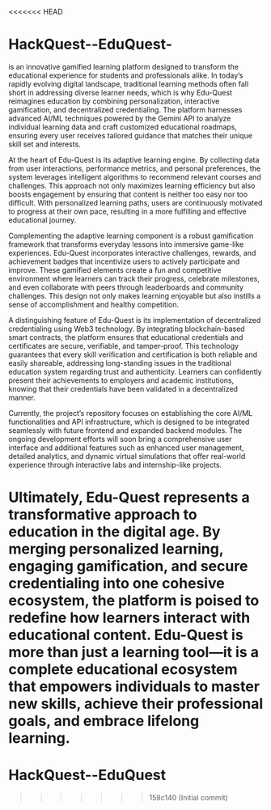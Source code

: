 <<<<<<< HEAD
# HackQuest--EduQuest-
is an innovative gamified learning platform designed to transform the educational experience for students and professionals alike. In today’s rapidly evolving digital landscape, traditional learning methods often fall short in addressing diverse learner needs, which is why Edu-Quest reimagines education by combining personalization, interactive gamification, and decentralized credentialing. The platform harnesses advanced AI/ML techniques powered by the Gemini API to analyze individual learning data and craft customized educational roadmaps, ensuring every user receives tailored guidance that matches their unique skill set and interests.

At the heart of Edu-Quest is its adaptive learning engine. By collecting data from user interactions, performance metrics, and personal preferences, the system leverages intelligent algorithms to recommend relevant courses and challenges. This approach not only maximizes learning efficiency but also boosts engagement by ensuring that content is neither too easy nor too difficult. With personalized learning paths, users are continuously motivated to progress at their own pace, resulting in a more fulfilling and effective educational journey.

Complementing the adaptive learning component is a robust gamification framework that transforms everyday lessons into immersive game-like experiences. Edu-Quest incorporates interactive challenges, rewards, and achievement badges that incentivize users to actively participate and improve. These gamified elements create a fun and competitive environment where learners can track their progress, celebrate milestones, and even collaborate with peers through leaderboards and community challenges. This design not only makes learning enjoyable but also instills a sense of accomplishment and healthy competition.

A distinguishing feature of Edu-Quest is its implementation of decentralized credentialing using Web3 technology. By integrating blockchain-based smart contracts, the platform ensures that educational credentials and certificates are secure, verifiable, and tamper-proof. This technology guarantees that every skill verification and certification is both reliable and easily shareable, addressing long-standing issues in the traditional education system regarding trust and authenticity. Learners can confidently present their achievements to employers and academic institutions, knowing that their credentials have been validated in a decentralized manner.

Currently, the project’s repository focuses on establishing the core AI/ML functionalities and API infrastructure, which is designed to be integrated seamlessly with future frontend and expanded backend modules. The ongoing development efforts will soon bring a comprehensive user interface and additional features such as enhanced user management, detailed analytics, and dynamic virtual simulations that offer real-world experience through interactive labs and internship-like projects.

Ultimately, Edu-Quest represents a transformative approach to education in the digital age. By merging personalized learning, engaging gamification, and secure credentialing into one cohesive ecosystem, the platform is poised to redefine how learners interact with educational content. Edu-Quest is more than just a learning tool—it is a complete educational ecosystem that empowers individuals to master new skills, achieve their professional goals, and embrace lifelong learning.
=======
# HackQuest--EduQuest
>>>>>>> 158c140 (Initial commit)
